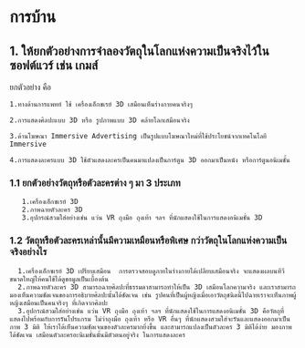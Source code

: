 # การบ้าน

## 1. ให้ยกตัวอย่างการจำลองวัตถุในโลกแห่งความเป็นจริงไว้ในซอฟต์แวร์ เช่น เกมส์
   ยกตัวอย่าง คือ
   
    1.ทางด้านการแพทย์ ใช้ เครื่องเอ็กซเรย์ 3D เสมือนเห็นร่างกายคนจริงๆ
    
    2.การแสดงศิลปะแบบ 3D หรือ รูปภาพแบบ 3D คล้ายโลกเสมือนจริง

    3.ด้านโฆษณา Immersive Advertising เป็นรูปแบบโฆษณาใหม่ที่ใช้ประโยชน์จากเทคโนโลยี Immersive
    
    4.การแสดงละครแบบ 3D ใช้ตัวแสดงละครเป็นคนมาแปลงเป็นการ์ตูน 3D ออกมาเป็นหนัง หรือการ์ตูนอนิเมชั้น
   
### 1.1 ยกตัวอย่างวัตถุหรือตัวละครต่าง ๆ  มา 3 ประเภท  
       1.เครื่องเอ็กซเรย์ 3D
       2.ภาพฉายตัวละคร 3D
       3.อุปกรณ์สวมใส่อย่างเช่น แว่น VR ถุงมือ ถุงเท้า ฯลฯ ที่นักแสดงใช้ในการแสดงอนิเมชั่น 3D

### 1.2 วัตถุหรือตัวละครเหล่านั้นมีความเหมือนหรือพิเศษ กว่าวัตถุในโลกแห่งความเป็นจริงอย่างไร  

      1.เครื่องเอ็กซเรย์ 3D เปรียบเสมือน  การตรวจสอบดูภายในร่างกายได้เปลียบเสมือนจริง จะแสดงผลบนทีวีขนาดใหญ่ให้คนไข้ได้ดูขอมูลเป็นเบื้องต้น 
      2.ภาพฉายตัวละคร 3D สามารถฉายศิลปะที่ธรรมดาสามารถทำให้เป็น 3D เสมือนโลกความจริง และเราสามารถมองเห็นความชัดเจนของการอธิบายศิลปะนั้นได้ชัดเจน เช่น รูปคนที่เป็นผู้หญิงเมื่อเอาวัตถุชนิดนี้ไปฉายเราจะเห็นภาพผู้หญิงเสมือนเป็นคนจริงๆ ที่เกิดจากศิลปะ
      3.อุปกรณ์สวมใส่อย่างเช่น แว่น VR ถุงมือ ถุงเท้า ฯลฯ ที่นักแสดงใช้ในการแสดงอนิเมชั่น 3D คือวัตถุที่แสดงไปพร้อมกับการรันโปรแกรม ไม่ว่าถุงมือ ถุงเท้า หรือ VR อื่นๆ ที่นักแสดงสวมใส่จะรันและแสดงออกมาเป็นภาพ 3 มิติ ให้เราได้เห็นความชัดเจนของตัวละครมากยิ่งขึ้น และสามารถแปลงเป็นตัวละคร 3 มิติได้ง่าย มองภาพได้ชัดเจน เสมือนตัวละครอะนิเมชั่นนั้นมีตัวตนอยู่จริง ในการแสดงละคร
